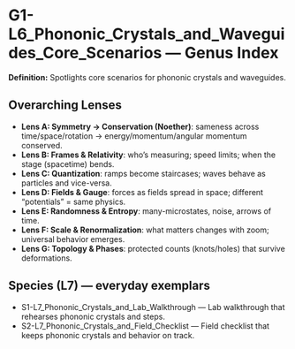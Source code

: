 # G1-L6_Phononic_Crystals_and_Waveguides_Core_Scenarios — Genus Index
**Definition:** Spotlights core scenarios for phononic crystals and waveguides.

## Overarching Lenses

- **Lens A: Symmetry -> Conservation (Noether)**: sameness across time/space/rotation → energy/momentum/angular momentum conserved.
- **Lens B: Frames & Relativity**: who’s measuring; speed limits; when the stage (spacetime) bends.
- **Lens C: Quantization**: ramps become staircases; waves behave as particles and vice-versa.
- **Lens D: Fields & Gauge**: forces as fields spread in space; different “potentials” = same physics.
- **Lens E: Randomness & Entropy**: many-microstates, noise, arrows of time.
- **Lens F: Scale & Renormalization**: what matters changes with zoom; universal behavior emerges.
- **Lens G: Topology & Phases**: protected counts (knots/holes) that survive deformations.

## Species (L7) — everyday exemplars

- S1-L7_Phononic_Crystals_and_Lab_Walkthrough — Lab walkthrough that rehearses phononic crystals and steps.
- S2-L7_Phononic_Crystals_and_Field_Checklist — Field checklist that keeps phononic crystals and behavior on track.
